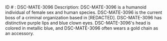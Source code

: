 ID # : DSC-MATE-3096
Description: DSC-MATE-3096 is a humanoid individual of female sex and human species. DSC-MATE-3096 is the current boss of a criminal organization based in [REDACTED]. DSC-MATE-3096 has distinctive purple lips and blue clown eyes. DSC-MATE-3096's head is colored in metallic blue, and DSC-MATE-3096 often wears a gold chain as an accessory.